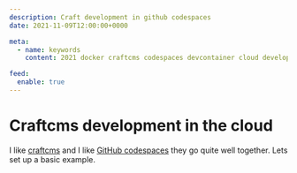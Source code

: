 ```yaml
---
description: Craft development in github codespaces
date: 2021-11-09T12:00:00+0000

meta:
  - name: keywords
    content: 2021 docker craftcms codespaces devcontainer cloud development

feed:
  enable: true
---
```


# Craftcms development in the cloud
I like [craftcms](https://craftcms.com/) and I like [GitHub codespaces](https://github.com/features/codespaces) they go quite well together. Lets set up a basic example.

<disqus />
